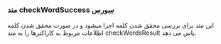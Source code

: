 <h3>
متد checkWordSuccess
<a class="ext-link" href="classes_Tetris_TetrisGame.js.html#line128" >سورس</a>
</h3>
این متد برای بررسی محقق شدن کلمه اجرا میشود و در صورت محقق شدن کلمه اطلاعات مربوط به کاراکترها را به متد checkWordsResult پاس می دهد.
